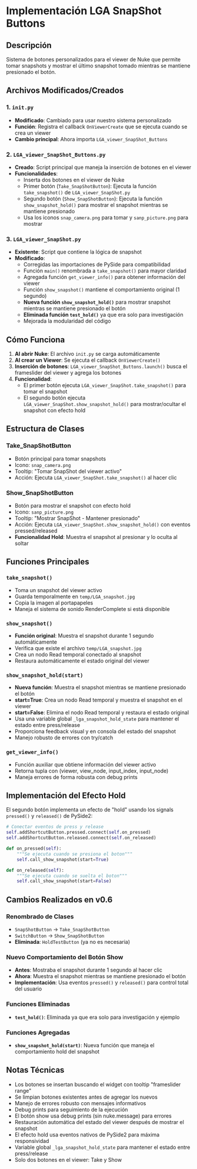 # Implementación LGA SnapShot Buttons

## Descripción
Sistema de botones personalizados para el viewer de Nuke que permite tomar snapshots y mostrar el último snapshot tomado mientras se mantiene presionado el botón.

## Archivos Modificados/Creados

### 1. `init.py`
- **Modificado**: Cambiado para usar nuestro sistema personalizado
- **Función**: Registra el callback `OnViewerCreate` que se ejecuta cuando se crea un viewer
- **Cambio principal**: Ahora importa `LGA_viewer_SnapShot_Buttons`

### 2. `LGA_viewer_SnapShot_Buttons.py`
- **Creado**: Script principal que maneja la inserción de botones en el viewer
- **Funcionalidades**:
  - Inserta dos botones en el viewer de Nuke
  - Primer botón (`Take_SnapShotButton`): Ejecuta la función `take_snapshot()` de `LGA_viewer_SnapShot.py`
  - Segundo botón (`Show_SnapShotButton`): Ejecuta la función `show_snapshot_hold()` para mostrar el snapshot mientras se mantiene presionado
  - Usa los iconos `snap_camera.png` para tomar y `sanp_picture.png` para mostrar

### 3. `LGA_viewer_SnapShot.py`
- **Existente**: Script que contiene la lógica de snapshot
- **Modificado**: 
  - Corregidas las importaciones de PySide para compatibilidad
  - Función `main()` renombrada a `take_snapshot()` para mayor claridad
  - Agregada función `get_viewer_info()` para obtener información del viewer
  - Función `show_snapshot()` mantiene el comportamiento original (1 segundo)
  - **Nueva función `show_snapshot_hold()`** para mostrar snapshot mientras se mantiene presionado el botón
  - **Eliminada función `test_hold()`** ya que era solo para investigación
  - Mejorada la modularidad del código

## Cómo Funciona

1. **Al abrir Nuke**: El archivo `init.py` se carga automáticamente
2. **Al crear un Viewer**: Se ejecuta el callback `OnViewerCreate()`
3. **Inserción de botones**: `LGA_viewer_SnapShot_Buttons.launch()` busca el frameslider del viewer y agrega los botones
4. **Funcionalidad**: 
   - El primer botón ejecuta `LGA_viewer_SnapShot.take_snapshot()` para tomar el snapshot
   - El segundo botón ejecuta `LGA_viewer_SnapShot.show_snapshot_hold()` para mostrar/ocultar el snapshot con efecto hold

## Estructura de Clases

### Take_SnapShotButton
- Botón principal para tomar snapshots
- Icono: `snap_camera.png`
- Tooltip: "Tomar SnapShot del viewer activo"
- Acción: Ejecuta `LGA_viewer_SnapShot.take_snapshot()` al hacer clic

### Show_SnapShotButton
- Botón para mostrar el snapshot con efecto hold
- Icono: `sanp_picture.png`
- Tooltip: "Mostrar SnapShot - Mantener presionado"
- Acción: Ejecuta `LGA_viewer_SnapShot.show_snapshot_hold()` con eventos pressed/released
- **Funcionalidad Hold**: Muestra el snapshot al presionar y lo oculta al soltar

## Funciones Principales

### `take_snapshot()`
- Toma un snapshot del viewer activo
- Guarda temporalmente en `temp/LGA_snapshot.jpg`
- Copia la imagen al portapapeles
- Maneja el sistema de sonido RenderComplete si está disponible

### `show_snapshot()`
- **Función original**: Muestra el snapshot durante 1 segundo automáticamente
- Verifica que existe el archivo `temp/LGA_snapshot.jpg`
- Crea un nodo Read temporal conectado al snapshot
- Restaura automáticamente el estado original del viewer

### `show_snapshot_hold(start)`
- **Nueva función**: Muestra el snapshot mientras se mantiene presionado el botón
- **start=True**: Crea un nodo Read temporal y muestra el snapshot en el viewer
- **start=False**: Elimina el nodo Read temporal y restaura el estado original
- Usa una variable global `_lga_snapshot_hold_state` para mantener el estado entre press/release
- Proporciona feedback visual y en consola del estado del snapshot
- Manejo robusto de errores con try/catch

### `get_viewer_info()`
- Función auxiliar que obtiene información del viewer activo
- Retorna tupla con (viewer, view_node, input_index, input_node)
- Maneja errores de forma robusta con debug prints

## Implementación del Efecto Hold

El segundo botón implementa un efecto de "hold" usando los signals `pressed()` y `released()` de PySide2:

```python
# Conectar eventos de press y release
self.addShortcutButton.pressed.connect(self.on_pressed)
self.addShortcutButton.released.connect(self.on_released)

def on_pressed(self):
    """Se ejecuta cuando se presiona el boton"""
    self.call_show_snapshot(start=True)

def on_released(self):
    """Se ejecuta cuando se suelta el boton"""
    self.call_show_snapshot(start=False)
```

## Cambios Realizados en v0.6

### Renombrado de Clases
- `SnapShotButton` → `Take_SnapShotButton`
- `SwitchButton` → `Show_SnapShotButton`
- **Eliminada**: `HoldTestButton` (ya no es necesaria)

### Nuevo Comportamiento del Botón Show
- **Antes**: Mostraba el snapshot durante 1 segundo al hacer clic
- **Ahora**: Muestra el snapshot mientras se mantiene presionado el botón
- **Implementación**: Usa eventos `pressed()` y `released()` para control total del usuario

### Funciones Eliminadas
- **`test_hold()`**: Eliminada ya que era solo para investigación y ejemplo

### Funciones Agregadas
- **`show_snapshot_hold(start)`**: Nueva función que maneja el comportamiento hold del snapshot

## Notas Técnicas
- Los botones se insertan buscando el widget con tooltip "frameslider range"
- Se limpian botones existentes antes de agregar los nuevos
- Manejo de errores robusto con mensajes informativos
- Debug prints para seguimiento de la ejecución
- El botón show usa debug prints (sin nuke.message) para errores
- Restauración automática del estado del viewer después de mostrar el snapshot
- El efecto hold usa eventos nativos de PySide2 para máxima responsividad
- Variable global `_lga_snapshot_hold_state` para mantener el estado entre press/release
- Solo dos botones en el viewer: Take y Show 